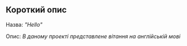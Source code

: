 ## **Короткий опис**

Назва:  *"Hello"*

Опис: *В даному проекті представлене вітання на англійській мові*
